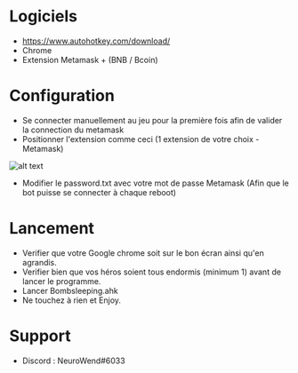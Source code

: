 # Logiciels
 
 - https://www.autohotkey.com/download/
 - Chrome
 - Extension Metamask + (BNB / Bcoin)

# Configuration

- Se connecter manuellement au jeu pour la première fois afin de valider la connection du metamask
- Positionner l'extension comme ceci (1 extension de votre choix - Metamask) 

![alt text](https://i.imgur.com/CHqGeob.png)

- Modifier le password.txt avec votre mot de passe Metamask (Afin que le bot puisse se connecter à chaque reboot)

# Lancement
- Verifier que votre Google chrome soit sur le bon écran ainsi qu'en agrandis.
- Verifier bien que vos héros soient tous endormis (minimum 1) avant de lancer le programme.
- Lancer Bombsleeping.ahk
- Ne touchez à rien et Enjoy.

# Support

- Discord : NeuroWend#6033
